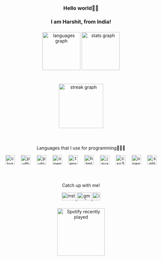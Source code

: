 <h3 align="center">Hello world👋🏼</h3>
<h3 align="center">I am Harshit, from India!</h3>

###

<div align="center">
  <img src="https://github-readme-stats.vercel.app/api/top-langs?username=Ureshii7&locale=en&hide_title=false&layout=compact&card_width=320&langs_count=6&theme=monokai&hide_border=true" height="120" alt="languages graph"  />
  <img src="https://github-readme-stats.vercel.app/api?username=Ureshii7&hide_title=true&hide_rank=true&show_icons=true&include_all_commits=false&count_private=true&disable_animations=false&theme=monokai&locale=en&hide_border=true" height="120" alt="stats graph"  />
</div>

###

<br clear="both">

<div align="center">
  <img src="https://streak-stats.demolab.com?user=Ureshii7&locale=en&mode=weekly&theme=monokai&hide_border=true&border_radius=5&order=3" height="140" alt="streak graph"  />
</div>

###
<br clear="both">
<p align="center"> Languages that I use for programming👨🏼‍💻</p>
<div align="center">
  <img src="https://cdn.jsdelivr.net/gh/devicons/devicon/icons/c/c-original.svg" height="30" alt="c logo"  />
  <img width="12" />
  <img src="https://cdn.jsdelivr.net/gh/devicons/devicon/icons/python/python-original.svg" height="30" alt="python logo"  />
  <img width="12" />
  <img src="https://cdn.jsdelivr.net/gh/devicons/devicon/icons/pytorch/pytorch-original.svg" height="30" alt="pytorch logo"  />
  <img width="12" />
  <img src="https://cdn.jsdelivr.net/gh/devicons/devicon/icons/opengl/opengl-original.svg" height="30" alt="opengl logo"  />
  <img width="12" />
  <img src="https://cdn.jsdelivr.net/gh/devicons/devicon/icons/tensorflow/tensorflow-original.svg" height="30" alt="tensorflow logo"  />
  <img width="12" />
  <img src="https://cdn.jsdelivr.net/gh/devicons/devicon/icons/html5/html5-original.svg" height="30" alt="html5 logo"  />
  <img width="12" />
  <img src="https://cdn.jsdelivr.net/gh/devicons/devicon/icons/javascript/javascript-original.svg" height="30" alt="javascript logo"  />
  <img width="12" />
  <img src="https://cdn.jsdelivr.net/gh/devicons/devicon/icons/css3/css3-original.svg" height="30" alt="css3 logo"  />
  <img width="12" />
  <img src="https://cdn.jsdelivr.net/gh/devicons/devicon/icons/opencv/opencv-original.svg" height="30" alt="opencv logo"  />
  <img width="12" />
  <img src="https://cdn.jsdelivr.net/gh/devicons/devicon/icons/sqlite/sqlite-original.svg" height="30" alt="sqlite logo"  />
</div>

###

<br clear="both">

<p align="center"> Catch up with me! </p>
<div align="center">
  <a href="https://www.instagram.com/ureshiii7/" target="_blank">
    <img src="https://raw.githubusercontent.com/maurodesouza/profile-readme-generator/master/src/assets/icons/social/instagram/default.svg" width="45" height="25" alt="instagram logo"  />
  </a>
  <a href="Harshit007k@gmail.com" target="_blank">
    <img src="https://raw.githubusercontent.com/maurodesouza/profile-readme-generator/master/src/assets/icons/social/gmail/default.svg" width="45" height="25" alt="gmail logo"  />
  </a>
  <a href="https://iotaai.github.io" target="_blank">
    <img src="https://i.postimg.cc/BZmNMQWP/logo-iota.png" width="25" height="25" alt="iota logo" />
  </a>
</div>

###

<div align="center">
  <a href="https://open.spotify.com/user/31a2rjkl7pxv4mhn2yp5qyoz6ax4">
    <img src="https://spotify-recently-played-readme.vercel.app/api?user=31a2rjkl7pxv4mhn2yp5qyoz6ax4&count=2&unique=false" alt="Spotify recently played" height="150" />
  </a>
</div>

###
